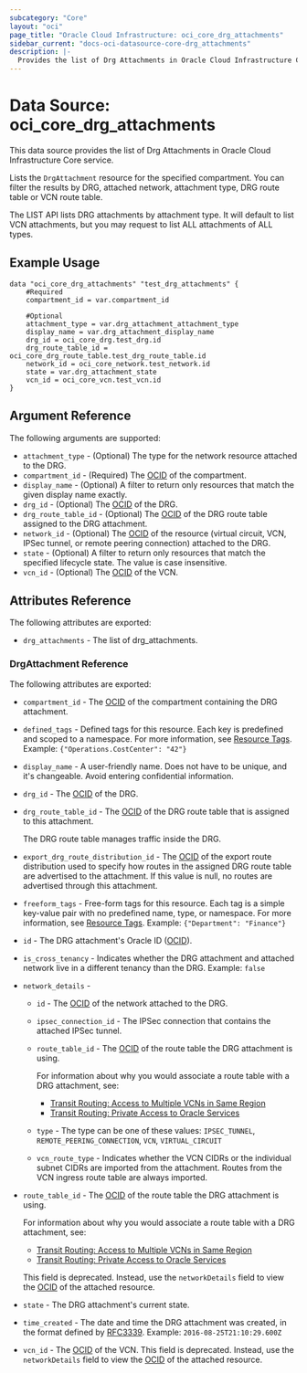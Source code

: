 ```yaml
---
subcategory: "Core"
layout: "oci"
page_title: "Oracle Cloud Infrastructure: oci_core_drg_attachments"
sidebar_current: "docs-oci-datasource-core-drg_attachments"
description: |-
  Provides the list of Drg Attachments in Oracle Cloud Infrastructure Core service
---
```


# Data Source: oci_core_drg_attachments
This data source provides the list of Drg Attachments in Oracle Cloud Infrastructure Core service.

Lists the `DrgAttachment` resource for the specified compartment. You can filter the
results by DRG, attached network, attachment type, DRG route table or
VCN route table.

The LIST API lists DRG attachments by attachment type. It will default to list VCN attachments,
but you may request to list ALL attachments of ALL types. 


## Example Usage

```hcl
data "oci_core_drg_attachments" "test_drg_attachments" {
	#Required
	compartment_id = var.compartment_id

	#Optional
	attachment_type = var.drg_attachment_attachment_type
	display_name = var.drg_attachment_display_name
	drg_id = oci_core_drg.test_drg.id
	drg_route_table_id = oci_core_drg_route_table.test_drg_route_table.id
	network_id = oci_core_network.test_network.id
	state = var.drg_attachment_state
	vcn_id = oci_core_vcn.test_vcn.id
}
```

## Argument Reference

The following arguments are supported:

* `attachment_type` - (Optional) The type for the network resource attached to the DRG.
* `compartment_id` - (Required) The [OCID](https://docs.cloud.oracle.com/iaas/Content/General/Concepts/identifiers.htm) of the compartment.
* `display_name` - (Optional) A filter to return only resources that match the given display name exactly. 
* `drg_id` - (Optional) The [OCID](https://docs.cloud.oracle.com/iaas/Content/General/Concepts/identifiers.htm) of the DRG.
* `drg_route_table_id` - (Optional) The [OCID](https://docs.cloud.oracle.com/iaas/Content/General/Concepts/identifiers.htm) of the DRG route table assigned to the DRG attachment.
* `network_id` - (Optional) The [OCID](https://docs.cloud.oracle.com/iaas/Content/General/Concepts/identifiers.htm) of the resource (virtual circuit, VCN, IPSec tunnel, or remote peering connection) attached to the DRG.
* `state` - (Optional) A filter to return only resources that match the specified lifecycle state. The value is case insensitive. 
* `vcn_id` - (Optional) The [OCID](https://docs.cloud.oracle.com/iaas/Content/General/Concepts/identifiers.htm) of the VCN.


## Attributes Reference

The following attributes are exported:

* `drg_attachments` - The list of drg_attachments.

### DrgAttachment Reference

The following attributes are exported:

* `compartment_id` - The [OCID](https://docs.cloud.oracle.com/iaas/Content/General/Concepts/identifiers.htm) of the compartment containing the DRG attachment.
* `defined_tags` - Defined tags for this resource. Each key is predefined and scoped to a namespace. For more information, see [Resource Tags](https://docs.cloud.oracle.com/iaas/Content/General/Concepts/resourcetags.htm).  Example: `{"Operations.CostCenter": "42"}` 
* `display_name` - A user-friendly name. Does not have to be unique, and it's changeable. Avoid entering confidential information. 
* `drg_id` - The [OCID](https://docs.cloud.oracle.com/iaas/Content/General/Concepts/identifiers.htm) of the DRG.
* `drg_route_table_id` - The [OCID](https://docs.cloud.oracle.com/iaas/Content/General/Concepts/identifiers.htm) of the DRG route table that is assigned to this attachment.

	The DRG route table manages traffic inside the DRG. 
* `export_drg_route_distribution_id` - The [OCID](https://docs.cloud.oracle.com/iaas/Content/General/Concepts/identifiers.htm) of the export route distribution used to specify how routes in the assigned DRG route table are advertised to the attachment. If this value is null, no routes are advertised through this attachment. 
* `freeform_tags` - Free-form tags for this resource. Each tag is a simple key-value pair with no predefined name, type, or namespace. For more information, see [Resource Tags](https://docs.cloud.oracle.com/iaas/Content/General/Concepts/resourcetags.htm).  Example: `{"Department": "Finance"}` 
* `id` - The DRG attachment's Oracle ID ([OCID](https://docs.cloud.oracle.com/iaas/Content/General/Concepts/identifiers.htm)).
* `is_cross_tenancy` - Indicates whether the DRG attachment and attached network live in a different tenancy than the DRG.  Example: `false` 
* `network_details` - 
	* `id` - The [OCID](https://docs.cloud.oracle.com/iaas/Content/General/Concepts/identifiers.htm) of the network attached to the DRG. 
	* `ipsec_connection_id` - The IPSec connection that contains the attached IPSec tunnel.
	* `route_table_id` - The [OCID](https://docs.cloud.oracle.com/iaas/Content/General/Concepts/identifiers.htm) of the route table the DRG attachment is using.

		For information about why you would associate a route table with a DRG attachment, see:
		* [Transit Routing: Access to Multiple VCNs in Same Region](https://docs.cloud.oracle.com/iaas/Content/Network/Tasks/transitrouting.htm)
		* [Transit Routing: Private Access to Oracle Services](https://docs.cloud.oracle.com/iaas/Content/Network/Tasks/transitroutingoracleservices.htm) 
	* `type` - The type can be one of these values: `IPSEC_TUNNEL`, `REMOTE_PEERING_CONNECTION`, `VCN`, `VIRTUAL_CIRCUIT`
	* `vcn_route_type` - Indicates whether the VCN CIDRs or the individual subnet CIDRs are imported from the attachment.  Routes from the VCN ingress route table are always imported. 
* `route_table_id` - The [OCID](https://docs.cloud.oracle.com/iaas/Content/General/Concepts/identifiers.htm) of the route table the DRG attachment is using.

	For information about why you would associate a route table with a DRG attachment, see:
	* [Transit Routing: Access to Multiple VCNs in Same Region](https://docs.cloud.oracle.com/iaas/Content/Network/Tasks/transitrouting.htm)
	* [Transit Routing: Private Access to Oracle Services](https://docs.cloud.oracle.com/iaas/Content/Network/Tasks/transitroutingoracleservices.htm)

	This field is deprecated. Instead, use the `networkDetails` field to view the [OCID](https://docs.cloud.oracle.com/iaas/Content/General/Concepts/identifiers.htm) of the attached resource. 
* `state` - The DRG attachment's current state.
* `time_created` - The date and time the DRG attachment was created, in the format defined by [RFC3339](https://tools.ietf.org/html/rfc3339).  Example: `2016-08-25T21:10:29.600Z` 
* `vcn_id` - The [OCID](https://docs.cloud.oracle.com/iaas/Content/General/Concepts/identifiers.htm) of the VCN. This field is deprecated. Instead, use the `networkDetails` field to view the [OCID](https://docs.cloud.oracle.com/iaas/Content/General/Concepts/identifiers.htm) of the attached resource. 

